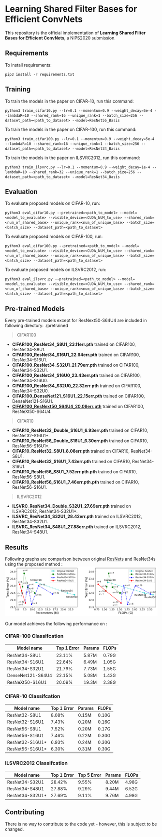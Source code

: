 # Learning Shared Filter Bases for Efficient ConvNets

This repository is the official implementation of **Learning Shared Filter Bases for Efficient ConvNets**, a NIPS2020 submission.

## Requirements

To install requirements:

```setup
pip3 install -r requirements.txt
```

## Training

To train the models in the paper on CIFAR-10, run this command:

```train
python3 train_cifar10.py --lr=0.1 --momentum=0.9 --weight_decay=5e-4 --lambdaR=10 --shared_rank=16 --unique_rank=1 --batch_size=256 --dataset_path=<path_to_dataset> --model=ResNet56_Basis
```

To train the models in the paper on CIFAR-100, run this command:

```train
python3 train_cifar100.py --lr=0.1 --momentum=0.9 --weight_decay=5e-4 --lambdaR=10 --shared_rank=16 --unique_rank=1 --batch_size=256 --dataset_path=<path_to_dataset> --model=ResNet34_Basis
```

To train the models in the paper on ILSVRC2012, run this command:

```train
python3 train_ilsvrc.py --lr=0.1 --momentum=0.9 --weight_decay=1e-4 --lambdaR=10 --shared_rank=32 --unique_rank=1 --batch_size=256 --dataset_path=<path_to_dataset> --model=ResNet34_Basis
```

## Evaluation

To evaluate proposed models on CIFAR-10, run:

```eval
python3 eval_cifar10.py --pretrained=<path_to_model> --model=<model_to_evaluate> --visible_device=<CUDA_NUM_to_use> --shared_rank=<num_of_shared_base> --unique_rank=<num_of_unique_base> --batch_size=<batch_size> --dataset_path=<path_to_dataset>
```

To evaluate proposed models on CIFAR-100, run:

```eval
python3 eval_cifar100.py --pretrained=<path_to_model> --model=<model_to_evaluate> --visible_device=<CUDA_NUM_to_use> --shared_rank=<num_of_shared_base> --unique_rank=<num_of_unique_base> --batch_size=<batch_size> --dataset_path=<path_to_dataset>
```

To evaluate proposed models on ILSVRC2012, run:

```eval
python3 eval_ilsvrc.py --pretrained=<path_to_model> --model=<model_to_evaluate> --visible_device=<CUDA_NUM_to_use> --shared_rank=<num_of_shared_base> --unique_rank=<num_of_unique_base> --batch_size=<batch_size> --dataset_path=<path_to_dataset>
```

## Pre-trained Models

Every pre-trained models except for ResNext50-S64U4 are included in following directory:
./pretrained

> CIFAR100

- **CIFAR100_ResNet34_S8U1_23.11err.pth** trained on CIFAR100, ResNet34-S8U1.
- **CIFAR100_ResNet34_S16U1_22.64err.pth** trained on CIFAR100, ResNet34-S16U1.
- **CIFAR100_ResNet34_S32U1_21.79err.pth** trained on CIFAR100, ResNet34-S32U1.
- **CIFAR100_ResNet34_S16U0_23.43err.pth** trained on CIFAR100, ResNet34-S16U0.
- **CIFAR100_ResNet34_S32U0_22.32err.pth** trained on CIFAR100, ResNet34-S32U0.
- **CIFAR100_DenseNet121_S16U1_22.15err.pth** trained on CIFAR100, DenseNet121-S16U1.
- **[CIFAR100_ResNext50_S64U4_20.09err.pth](https://place.holder)** trained on CIFAR100, ResNeXt50-S64U4.

> CIFAR10

- **CIFAR10_ResNet32_Double_S16U1_6.93err.pth** trained on CIFAR10, ResNet32-S16U1\*.
- **CIFAR10_ResNet56_Double_S16U1_6.30err.pth** trained on CIFAR10, ResNet56-S16U1\*.
- **CIFAR10_ResNet32_S8U1_8.08err.pth** trained on CIFAR10, ResNet34-S8U1.
- **CIFAR10_ResNet32_S16U1_7.43err.pth** trained on CIFAR10, ResNet34-S16U1.
- **CIFAR10_ResNet56_S8U1_7.52err.pth.pth** trained on CIFAR10, ResNet56-S8U1.
- **CIFAR10_ResNet56_S16U1_7.46err.pth.pth** trained on CIFAR10, ResNet56-S16U1.

> ILSVRC2012

- **ILSVRC_ResNet34_Double_S32U1_27.69err.pth** trained on ILSVRC2012, ResNet34-S32U1\*.
- **ILSVRC_ResNet34_S32U1_28.42err.pth** trained on ILSVRC2012, ResNet34-S32U1.
- **ILSVRC_ResNet34_S48U1_27.88err.pth** trained on ILSVRC2012, ResNet34-S48U1.


## Results

Following graphs are comparison between original [ResNets](https://arxiv.org/abs/1512.03385) and ResNet34s using the proposed method :
![Image](./images/graph.png)


Our model achieves the following performance on :

### CIFAR-100 Classifcation

| Model name         | Top 1 Error  | Params | FLOPs |
| ------------------ |---------------- | ------------ | ----- |
| ResNet34-S8U1      |     23.11%         |      5.87M     |  0.79G  |
| ResNet34-S16U1     |     22.64%         |      6.49M     |  1.05G  |
| ResNet34-S32U1     |     21.79%         |      7.73M     |  1.55G  |
| DenseNet121-S64U4  |     22.15%         |      5.08M     |  1.43G  |
| ResNeXt50-S16U1    |     20.09%         |      19.3M     |  2.38G  |

### CIFAR-10 Classifcation

| Model name         | Top 1 Error  | Params | FLOPs |
| ------------------ |---------------- | ------------ | ----- |
| ResNet32-S8U1      |     8.08%         |      0.15M     |  0.10G  |
| ResNet32-S16U1     |     7.43%         |      0.20M     |  0.16G  |
| ResNet56-S8U1      |     7.52%         |      0.20M     |  0.17G  |
| ResNet56-S16U1     |     7.46%         |      0.22M     |  0.30G |
| ResNet32-S16U1\*    |     6.93%         |      0.24M     |  0.30G  |
| ResNet56-S16U1\*    |     6.30%         |      0.31M     |  0.30G  |

### ILSVRC2012 Classifcation

| Model name         | Top 1 Error  | Top 5 Error | Params | FLOPs |
| ------------------ |---------------- | -------------- | ------------ | ----- |
| ResNet34-S32U1     |     28.42%         |      9.55%       |      8.20M     |  4.98G  |
| ResNet34-S48U1     |     27.88%         |      9.29%       |      9.44M     |  6.52G  |
| ResNet34-S32U1\*    |     27.69%         |      9.11%       |      9.76M     |  4.98G  |

## Contributing

There is no way to contribute to the code yet - however, this is subject to be changed.